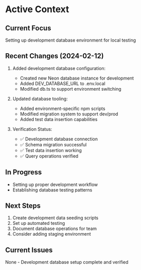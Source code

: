 # Active Context

## Current Focus
Setting up development database environment for local testing

## Recent Changes (2024-02-12)
1. Added development database configuration:
   - Created new Neon database instance for development
   - Added DEV_DATABASE_URL to .env.local
   - Modified db.ts to support environment switching

2. Updated database tooling:
   - Added environment-specific npm scripts
   - Modified migration system to support dev/prod
   - Added test data insertion capabilities

3. Verification Status:
   - ✅ Development database connection
   - ✅ Schema migration successful
   - ✅ Test data insertion working
   - ✅ Query operations verified

## In Progress
- Setting up proper development workflow
- Establishing database testing patterns

## Next Steps
1. Create development data seeding scripts
2. Set up automated testing
3. Document database operations for team
4. Consider adding staging environment

## Current Issues
None - Development database setup complete and verified
